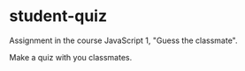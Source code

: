 # student-quiz
Assignment in the course JavaScript 1, "Guess the classmate".

Make a quiz with you classmates.
